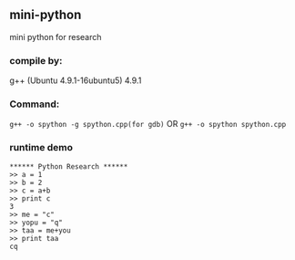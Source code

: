 ## mini-python ##


mini python for research
### compile by: ###
g++ (Ubuntu 4.9.1-16ubuntu5) 4.9.1
### Command: ###
`g++ -o spython -g spython.cpp(for gdb)`
OR
`g++ -o spython spython.cpp`


### runtime demo ###
    ****** Python Research ******
    >> a = 1
    >> b = 2
    >> c = a+b
    >> print c
    3
    >> me = "c"
    >> yopu = "q"
    >> taa = me+you
    >> print taa
    cq
